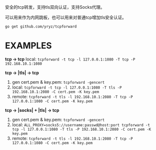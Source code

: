 安全的tcp转发，支持tls双向认证，支持Socks代理。

可以用来作为内网跳板，也可以用来对普通tcp增加tls安全认证。

`go get github.com/yryz/tcpforward`

# EXAMPLES
**tcp -> tcp**
local: `tcpforward -t tcp -l 127.0.0.1:1080 -T tcp -P 192.168.10.1:1080`

**tcp -> |tls| -> tcp**

1. gen cert.pem & key.pem: `tcpforward -gencert`
2. local: `tcpforward -t tcp -l 127.0.0.1:1080 -T tls -P 192.168.10.1:2080 -C cert.pem -K key.pem`
3. remote: `tcpforward -t tls -l 192.168.10.1:2080 -T tcp -P 127.0.0.1:1080 -C cert.pem -K key.pem`

**tcp -> |socks| + |tls| -> tcp**

1. gen cert.pem & key.pem: `tcpforward -gencert`
2. local: `ALL_PROXY=socks5://username:passwd@host:port tcpforward -t tcp -l 127.0.0.1:1080 -T tls -P 192.168.10.1:2080 -C cert.pem -K key.pem`
3. remote: `tcpforward -t tls -l 192.168.10.1:2080 -T tcp -P 127.0.0.1:1080 -C cert.pem -K key.pem`

